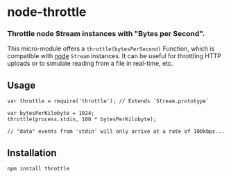 node-throttle
=============
### Throttle node Stream instances with "Bytes per Second".

This micro-module offers a `throttle(bytesPerSecond)` Function, which is compatible
with [node][NodeJS] `Stream` instances. It can be useful for throttling HTTP uploads
or to simulate reading from a file in real-time, etc.


Usage
-----

    var throttle = require('throttle'); // Extends `Stream.prototype`
    
    var bytesPerKilobyte = 1024;
    throttle(process.stdin, 100 * bytesPerKilobyte);
    
    // "data" events from 'stdin' will only arrive at a rate of 100kbps...


Installation
------------

    npm install throttle


[NodeJS]: http://nodejs.org
